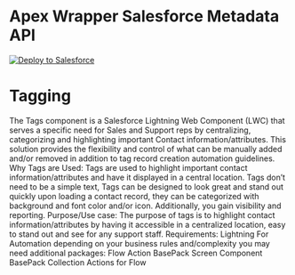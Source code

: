 
Apex Wrapper Salesforce Metadata API
==================================== 
<a href="https://githubsfdeploy.herokuapp.com/">
  <img src="https://raw.githubusercontent.com/afawcett/githubsfdeploy/master/src/main/webapp/resources/img/deploy.png" alt="Deploy to Salesforce" />
</a>

# Tagging
The Tags component is a Salesforce Lightning Web Component (LWC) that serves a specific need for Sales and Support reps by centralizing, categorizing and highlighting important Contact information/attributes. This solution provides the flexibility and control of what can be manually added and/or removed in addition to tag record creation automation guidelines.
Why Tags are Used: Tags are used to highlight important contact information/attributes and have it displayed in a central location. Tags don’t need to be a simple text, Tags can be designed to look great and stand out quickly upon loading a contact record, they can be categorized with background and font color and/or icon. Additionally, you gain visibility and reporting.
Purpose/Use case: The purpose of tags is to highlight contact information/attributes by having it accessible in a centralized location, easy to stand out and see for any support staff. 
Requirements:
Lightning
For Automation depending on your business rules and/complexity you may need additional packages:
Flow Action BasePack
Screen Component BasePack
Collection Actions for Flow
